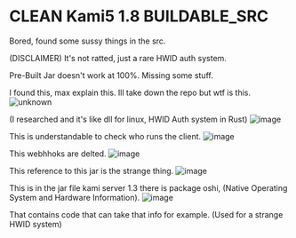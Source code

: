 # CLEAN Kami5 1.8 BUILDABLE_SRC
Bored, found some sussy things in the src.

(DISCLAIMER) It's not ratted, just a rare HWID auth system. 

Pre-Built Jar doesn't work at 100%. Missing some stuff.

I found this, max explain this. Ill take down the repo but wtf is this.
![unknown](https://user-images.githubusercontent.com/58635278/140938060-eee02959-a9eb-41f2-a196-8dabc023eb1b.png) 

(I researched and it's like dll for linux, HWID Auth system in Rust)
![image](https://user-images.githubusercontent.com/58635278/140938160-42bee3c6-26e3-475e-b21d-3eb8e2f0318a.png)

This is understandable to check who runs the client.
![image](https://user-images.githubusercontent.com/58635278/140938271-397962f2-61be-477e-afcb-02f4a8cbac25.png)

This webhhoks are delted.
![image](https://user-images.githubusercontent.com/58635278/140938379-91c45d80-a6ab-464a-bb2f-93934e7ba815.png)

This reference to this jar is the strange thing.
![image](https://user-images.githubusercontent.com/58635278/140938461-b583fec0-b62b-44d9-a965-ce317b304cef.png)

This is in the jar file kami server 1.3 there is package oshi, (Native Operating System and Hardware Information).
![image](https://user-images.githubusercontent.com/58635278/140938682-829df97f-fb2b-446c-9ff7-fe90a0db98bc.png)

That contains code that can take that info for example. (Used for a strange HWID system)
